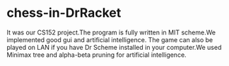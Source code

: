 chess-in-DrRacket
=================
It was our CS152 project.The program is fully written in MIT scheme.We implemented good gui and artificial intelligence.
The game can also be played on LAN if you have Dr Scheme installed in your computer.We used Minimax tree and alpha-beta 
pruning for artificial intelligence.
